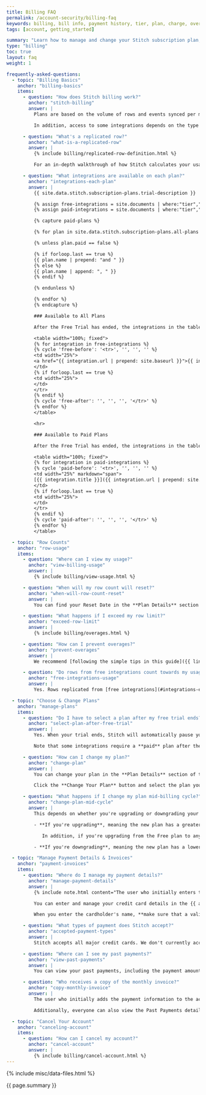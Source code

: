 ```yaml
---
title: Billing FAQ
permalink: /account-security/billing-faq
keywords: billing, bill info, payment history, tier, plan, charge, overage, invoice, payments, invoices
tags: [account, getting_started]

summary: "Learn how to manage and change your Stitch subscription plan, enter payment details, view invoices, and cancel your account."
type: "billing"
toc: true
layout: faq
weight: 1

frequently-asked-questions:
  - topic: "Billing Basics"
    anchor: "billing-basics"
    items:
      - question: "How does Stitch billing work?"
        anchor: "stitch-billing"
        answer: |
          Plans are based on the volume of rows and events synced per month. Each plan has a monthly allotment of replicated rows.

          In addition, access to some integrations depends on the type of plan you select. To use Stitch's Paid integrations, you'll need to select a paid plan.

      - question: "What's a replicated row?"
        anchor: "what-is-a-replicated-row"
        answer: |
          {% include billing/replicated-row-definition.html %}

          For an in-depth walkthrough of how Stitch calculates your usage, check out the [Understanding & Reducing Your Row Usage guide]({{ link.billing.billing-guide | prepend: site.baseurl }}).

      - question: "What integrations are available on each plan?"
        anchor: "integrations-each-plan"
        answer: |
          {{ site.data.stitch.subscription-plans.trial-description }}

          {% assign free-integrations = site.documents | where:"tier","Free" | sort:"title" %}
          {% assign paid-integrations = site.documents | where:"tier","Premium" | sort:"title" %}

          {% capture paid-plans %}

          {% for plan in site.data.stitch.subscription-plans.all-plans %}

          {% unless plan.paid == false %}

          {% if forloop.last == true %}
          {{ plan.name | prepend: "and " }}
          {% else %}
          {{ plan.name | append: ", " }}
          {% endif %}

          {% endunless %}

          {% endfor %}
          {% endcapture %}

          ### Available to All Plans

          After the Free Trial has ended, the integrations in the table below will be available to all plans, regardless whether it's a free or paid plan.

          <table width="100%; fixed">
          {% for integration in free-integrations %}
          {% cycle 'free-before': '<tr>', '', '', '' %}
          <td width="25%">
          <a href="{{ integration.url | prepend: site.baseurl }}">{{ integration.title }}</a>
          </td>
          {% if forloop.last == true %}
          <td width="25%">
          </td>
          </tr>
          {% endif %}
          {% cycle 'free-after': '', '', '', '</tr>' %}
          {% endfor %}
          </table>

          <hr>

          ### Available to Paid Plans

          After the Free Trial has ended, the integrations in the table below will only be available to paid plans. As of {{ 'now' | date: "%B %d, %Y" }}, this includes the {{ paid-plans | strip_newlines }} plans.

          <table width="100%; fixed">
          {% for integration in paid-integrations %}
          {% cycle 'paid-before': '<tr>', '', '', '' %}
          <td width="25%" markdown="span">
          [{{ integration.title }}]({{ integration.url | prepend: site.baseurl }})
          </td>
          {% if forloop.last == true %}
          <td width="25%">
          </td>
          </tr>
          {% endif %}
          {% cycle 'paid-after': '', '', '', '</tr>' %}
          {% endfor %}
          </table>

  - topic: "Row Counts"
    anchor: "row-usage"
    items:
      - question: "Where can I view my usage?"
        anchor: "view-billing-usage"
        answer: |
          {% include billing/view-usage.html %}

      - question: "When will my row count will reset?"
        anchor: "when-will-row-count-reset"
        answer: |
          You can find your Reset Date in the **Plan Details** section of the {{ app.page-names.billing }} page, accessed by clicking the {{ app.menu-paths.billing }}.

      - question: "What happens if I exceed my row limit?"
        anchor: "exceed-row-limit"
        answer: |
          {% include billing/overages.html %}

      - question: "How can I prevent overages?"
        anchor: "prevent-overages"
        answer: |
          We recommend [following the simple tips in this guide]({{ link.billing.billing-guide | prepend: site.baseurl | append: "#reducing-your-usage" }}) to reduce your usage and help prevent overages.

      - question: "Do rows from free integrations count towards my usage?"
        anchor: "free-integrations-usage"
        answer: |
          Yes. Rows replicated from [free integrations](#integrations-each-plan) will count towards your usage. The "free" in "free integration" only indicates that the integration is available on non-paid plans, not that the rows replicated don't factor into your row usage.

  - topic: "Choose & Change Plans"
    anchor: "manage-plans"
    items: 
      - question: "Do I have to select a plan after my free trial ends?"
        anchor: "select-plan-after-free-trial"
        answer: |
          Yes. When your trial ends, Stitch will automatically pause your integrations. Replication will resume after you select a plan and enter a valid credit card.

          Note that some integrations require a **paid** plan after the free trial ends. To continue replicating data from these sources - for example, Salesforce - you'll need to select the Starter plan or higher after your trial concludes.

      - question: "How can I change my plan?"
        anchor: "change-plan"
        answer: |
          You can change your plan in the **Plan Details** section of the {{ app.page-names.billing }} page, accessed by clicking {{ app.menu-paths.billing }}.

          Click the **Change Your Plan** button and select the plan you want from the window that displays.

      - question: "What happens if I change my plan mid-billing cycle?"
        anchor: "change-plan-mid-cycle"
        answer: |
          This depends on whether you're upgrading or downgrading your plan:

          - **If you're upgrading**, meaning the new plan has a greater row limit than the current plan, the change will be effective immediately and you will only be billed for the difference between the current plan and the new plan.

             In addition, if you're upgrading from the Free plan to any Paid plan, you will also have immediate access to Paid integrations.

          - **If you're downgrading**, meaning the new plan has a lower row limit than the current plan, the change will take effect at the end of the billing cycle. This will ensure you can take full advantage of the higher row allotment and access to Paid integrations.

  - topic: "Manage Payment Details & Invoices"
    anchor: "payment-invoices"
    items:
      - question: "Where do I manage my payment details?"
        anchor: "manage-payment-details"
        answer: |
          {% include note.html content="The user who initially enters the payment info is the user who will receive your account's monthly invoice in their email." %}

          You can enter and manage your credit card details in the {{ app.page-names.billing }} page, accessed by clicking {{ app.menu-paths.billing }}.

          When you enter the cardholder's name, **make sure that a valid last name is entered**. Though Stitch does validate these fields, we've seen replication issues arise when the Last Name field is blank.

      - question: "What types of payment does Stitch accept?"
        anchor: "accepted-payment-types"
        answer: |
          Stitch accepts all major credit cards. We don't currently accept wire transfers or ACH payments.

      - question: "Where can I see my past payments?"
        anchor: "view-past-payments"
        answer: |
          You can view your past payments, including the payment amount and associated invoice number, in the **Past Payments** section of the {{ app.page-names.billing }} page.

      - question: "Who receives a copy of the monthly invoice?"
        anchor: "copy-monthly-invoice"
        answer: |
          The user who initially adds the payment information to the account will receive a copy of the monthly invoice in their email.

          Additionally, everyone can also view the Past Payments details in the {{ app.page-names.billing }} page.

  - topic: "Cancel Your Account"
    anchor: "canceling-account"
    items:
      - question: "How can I cancel my account?"
        anchor: "cancel-account"
        answer: |
          {% include billing/cancel-account.html %}
---
```

{% include misc/data-files.html %}

{{ page.summary }}
